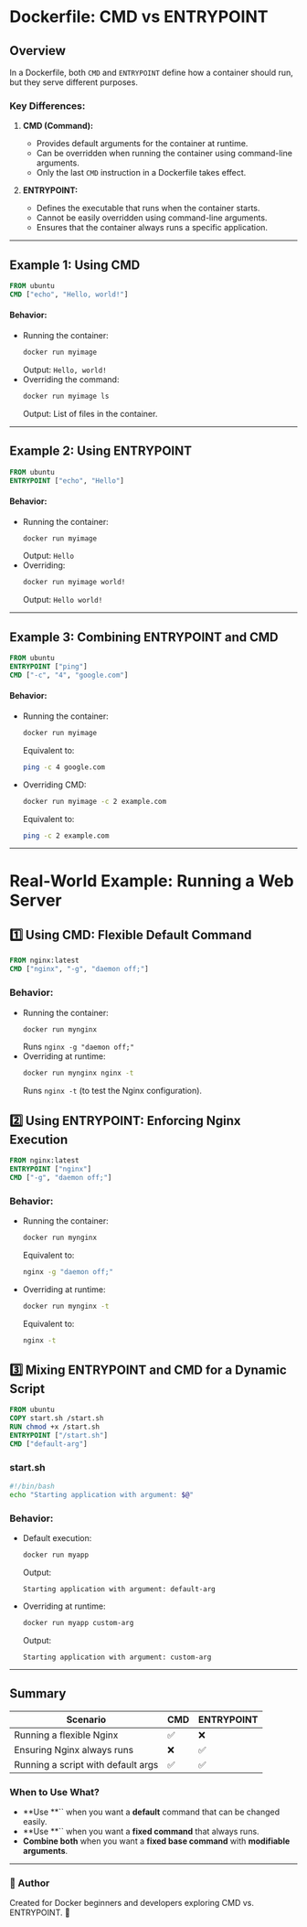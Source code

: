 # Dockerfile: CMD vs ENTRYPOINT

## **Overview**

In a Dockerfile, both `CMD` and `ENTRYPOINT` define how a container should run, but they serve different purposes.

### **Key Differences:**

1. **CMD (Command):**

   - Provides default arguments for the container at runtime.
   - Can be overridden when running the container using command-line arguments.
   - Only the last `CMD` instruction in a Dockerfile takes effect.

2. **ENTRYPOINT:**

   - Defines the executable that runs when the container starts.
   - Cannot be easily overridden using command-line arguments.
   - Ensures that the container always runs a specific application.

---

## **Example 1: Using CMD**

```dockerfile
FROM ubuntu
CMD ["echo", "Hello, world!"]
```

#### **Behavior:**

- Running the container:
  ```sh
  docker run myimage
  ```
  Output: `Hello, world!`
- Overriding the command:
  ```sh
  docker run myimage ls
  ```
  Output: List of files in the container.

---

## **Example 2: Using ENTRYPOINT**

```dockerfile
FROM ubuntu
ENTRYPOINT ["echo", "Hello"]
```

#### **Behavior:**

- Running the container:
  ```sh
  docker run myimage
  ```
  Output: `Hello`
- Overriding:
  ```sh
  docker run myimage world!
  ```
  Output: `Hello world!`

---

## **Example 3: Combining ENTRYPOINT and CMD**

```dockerfile
FROM ubuntu
ENTRYPOINT ["ping"]
CMD ["-c", "4", "google.com"]
```

#### **Behavior:**

- Running the container:
  ```sh
  docker run myimage
  ```
  Equivalent to:
  ```sh
  ping -c 4 google.com
  ```
- Overriding CMD:
  ```sh
  docker run myimage -c 2 example.com
  ```
  Equivalent to:
  ```sh
  ping -c 2 example.com
  ```

---

# **Real-World Example: Running a Web Server**

## **1️⃣ Using CMD: Flexible Default Command**

```dockerfile
FROM nginx:latest
CMD ["nginx", "-g", "daemon off;"]
```

### **Behavior:**

- Running the container:
  ```sh
  docker run mynginx
  ```
  Runs `nginx -g "daemon off;"`
- Overriding at runtime:
  ```sh
  docker run mynginx nginx -t
  ```
  Runs `nginx -t` (to test the Nginx configuration).

## **2️⃣ Using ENTRYPOINT: Enforcing Nginx Execution**

```dockerfile
FROM nginx:latest
ENTRYPOINT ["nginx"]
CMD ["-g", "daemon off;"]
```

### **Behavior:**

- Running the container:
  ```sh
  docker run mynginx
  ```
  Equivalent to:
  ```sh
  nginx -g "daemon off;"
  ```
- Overriding at runtime:
  ```sh
  docker run mynginx -t
  ```
  Equivalent to:
  ```sh
  nginx -t
  ```

## **3️⃣ Mixing ENTRYPOINT and CMD for a Dynamic Script**

```dockerfile
FROM ubuntu
COPY start.sh /start.sh
RUN chmod +x /start.sh
ENTRYPOINT ["/start.sh"]
CMD ["default-arg"]
```

### **start.sh**

```sh
#!/bin/bash
echo "Starting application with argument: $@"
```

### **Behavior:**

- Default execution:
  ```sh
  docker run myapp
  ```
  Output:
  ```
  Starting application with argument: default-arg
  ```
- Overriding at runtime:
  ```sh
  docker run myapp custom-arg
  ```
  Output:
  ```
  Starting application with argument: custom-arg
  ```

---

## **Summary**

| Scenario                           | CMD | ENTRYPOINT |
| ---------------------------------- | --- | ---------- |
| Running a flexible Nginx           | ✅   | ❌          |
| Ensuring Nginx always runs         | ❌   | ✅          |
| Running a script with default args | ✅   | ✅          |

### **When to Use What?**

- **Use **`` when you want a **default** command that can be changed easily.
- **Use **`` when you want a **fixed command** that always runs.
- **Combine both** when you want a **fixed base command** with **modifiable arguments**.

---

### **📌 Author**

Created for Docker beginners and developers exploring CMD vs. ENTRYPOINT. 🚀

